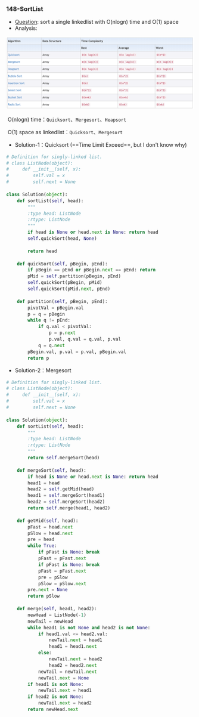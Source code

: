 

### 148-SortList

+ [Question](https://leetcode-cn.com/problems/sort-list/): sort a single linkedlist with O(nlogn) time and O(1) space
+ Analysis:

![image-20190627103010132](./pic/TimeComplexity-SortAlgorithms.png)

​	O(nlogn) time：`Quicksort`、`Mergesort`、`Heapsort`

​	O(1) space as linkedlist：`Quicksort`、`Mergesort`

+ Solution-1：Quicksort (==Time Limit Exceed==, but I don't know why)

```python
# Definition for singly-linked list.
# class ListNode(object):
#     def __init__(self, x):
#         self.val = x
#         self.next = None

class Solution(object):
    def sortList(self, head):
        """
        :type head: ListNode
        :rtype: ListNode
        """
        if head is None or head.next is None: return head
        self.quickSort(head, None)

        return head

    def quickSort(self, pBegin, pEnd):
        if pBegin == pEnd or pBegin.next == pEnd: return
        pMid = self.partition(pBegin, pEnd)
        self.quickSort(pBegin, pMid)
        self.quickSort(pMid.next, pEnd)

    def partition(self, pBegin, pEnd):
        pivotVal = pBegin.val
        p = q = pBegin
        while q != pEnd:
            if q.val < pivotVal:
                p = p.next
                p.val, q.val = q.val, p.val
            q = q.next
        pBegin.val, p.val = p.val, pBegin.val
        return p
```

+ Solution-2：Mergesort

```python
# Definition for singly-linked list.
# class ListNode(object):
#     def __init__(self, x):
#         self.val = x
#         self.next = None

class Solution(object):
    def sortList(self, head):
        """
        :type head: ListNode
        :rtype: ListNode
        """
        return self.mergeSort(head)
        
    def mergeSort(self, head):
        if head is None or head.next is None: return head
        head1 = head
        head2 = self.getMid(head)
        head1 = self.mergeSort(head1)
        head2 = self.mergeSort(head2)
        return self.merge(head1, head2)

    def getMid(self, head):
        pFast = head.next
        pSlow = head.next
        pre = head
        while True:
            if pFast is None: break
            pFast = pFast.next
            if pFast is None: break
            pFast = pFast.next
            pre = pSlow
            pSlow = pSlow.next
        pre.next = None
        return pSlow

    def merge(self, head1, head2):
        newHead = ListNode(-1)
        newTail = newHead
        while head1 is not None and head2 is not None:
            if head1.val <= head2.val:
                newTail.next = head1
                head1 = head1.next
            else:
                newTail.next = head2
                head2 = head2.next
            newTail = newTail.next
            newTail.next = None
        if head1 is not None:
            newTail.next = head1
        if head2 is not None:
            newTail.next = head2
        return newHead.next
```

